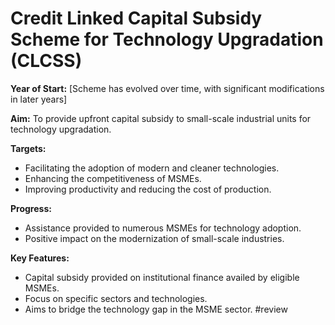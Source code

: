 # Credit Linked Capital Subsidy Scheme for Technology Upgradation (CLCSS)

**Year of Start:** [Scheme has evolved over time, with significant modifications in later years]

**Aim:** To provide upfront capital subsidy to small-scale industrial units for technology upgradation.

**Targets:**
* Facilitating the adoption of modern and cleaner technologies.
* Enhancing the competitiveness of MSMEs.
* Improving productivity and reducing the cost of production.

**Progress:**
* Assistance provided to numerous MSMEs for technology adoption.
* Positive impact on the modernization of small-scale industries.

**Key Features:**
* Capital subsidy provided on institutional finance availed by eligible MSMEs.
* Focus on specific sectors and technologies.
* Aims to bridge the technology gap in the MSME sector.
#review